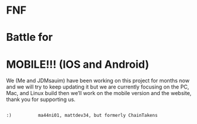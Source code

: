 # FNF
# Battle for
# MOBILE!!! (IOS and Android)

We (Me and JDMsauim) have been working on this project for months now and we will try to keep updating it but we are currently focusing on the PC, Mac, and Linux build then we’ll work on the mobile version and the website, thank you for supporting us.

						
					                                                                                                
                                                                                                          
                                                                                                          
                                                                                                       :)          ma44ni01, mattdev34, but formerly ChainTakens
